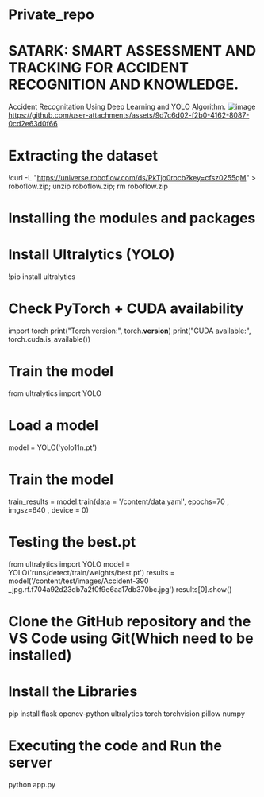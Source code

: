 # Private_repo
# SATARK: SMART ASSESSMENT AND TRACKING FOR ACCIDENT RECOGNITION AND KNOWLEDGE.
Accident Recognitation Using Deep Learning and YOLO Algorithm.
![image](https://github.com/user-attachments/assets/1e8b142a-8b4c-4a71-b3f0-4439181fa61e)
https://github.com/user-attachments/assets/9d7c6d02-f2b0-4162-8087-0cd2e63d0f66
# Extracting the dataset
!curl -L "https://universe.roboflow.com/ds/PkTjo0rocb?key=cfsz0255qM" > roboflow.zip; unzip roboflow.zip; rm roboflow.zip
# Installing the modules and packages
# Install Ultralytics (YOLO)
!pip install ultralytics
# Check PyTorch + CUDA availability
import torch
print("Torch version:", torch.__version__)
print("CUDA available:", torch.cuda.is_available())
# Train the model
from ultralytics import YOLO
# Load a model
model = YOLO('yolo11n.pt')
# Train the model
train_results = model.train(data = '/content/data.yaml', epochs=70 , 
imgsz=640 , device = 0)
# Testing the best.pt
from ultralytics import YOLO
model = YOLO('runs/detect/train/weights/best.pt')
results = model('/content/test/images/Accident-390
_jpg.rf.f704a92d23db7a2f0f9e6aa17db370bc.jpg')
results[0].show()
# Clone the GitHub repository and the VS Code using Git(Which need to be installed)
# Install the Libraries
pip install flask opencv-python ultralytics torch torchvision pillow numpy
# Executing the code and Run the server
python app.py
